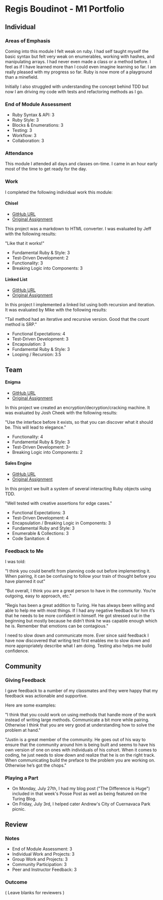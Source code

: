 # Regis Boudinot - M1 Portfolio

## Individual

### Areas of Emphasis

Coming into this module I felt weak on ruby. I had self taught myself the basic
syntax but felt very weak on enumerables, working with hashes, and manipulating
arrays. I had never even made a class or a method before. I feel as if I have
learned more than I could even imagine learning so far. I am really pleased
with my progress so far. Ruby is now more of a playground than a minefield.

Initially I also struggled with understanding the concept behind TDD
but now I am driving my code with tests and refactoring methods as I go.

### End of Module Assessment

* Ruby Syntax & API: 3
* Ruby Style: 3
* Blocks & Enumerations: 3
* Testing: 3
* Workflow: 3
* Collaboration: 3

### Attendance

This module I attended all days and classes on-time. I came in an hour early
most of the time to get ready for the day.

### Work

I completed the following individual work this module:

#### Chisel

* [GitHub URL](https://github.com/selfup/chisel)
* [Original Assignment](https://github.com/turingschool/curriculum/blob/master/source/projects/chisel.markdown)

This project was a markdown to HTML converter. I was evaluated by Jeff with
the following results:

"Like that it works!"

* Fundamental Ruby & Style: 3
* Test-Driven Development: 2
* Functionality: 3
* Breaking Logic into Components: 3

#### Linked List

* [GitHub URL](https://github.com/selfup/linked_list)
* [Original Assignment](https://github.com/turingschool/challenges/blob/master/linked_lists.markdown)

In this project I implemented a linked list using both recursion and iteration.
It was evaluated by Mike with the following results:

"Tail method had an iterative and recursive version.
Good that the count method is SRP."

* Functional Expectations: 4
* Test-Driven Development: 3
* Encapsulation: 3
* Fundamental Ruby & Style: 3
* Looping / Recursion: 3.5

## Team

#### Enigma

* [GitHub URL](https://github.com/selfup/enigma)
* [Original Assignment](https://github.com/turingschool/curriculum/blob/master/source/projects/enigma.markdown)

In this project we created an encryption/decryption/cracking machine.
It was evaluated by Josh Cheek with the following results:

"Use the interface before it exists, so that you can discover what it should be.
This will lead to elegance."

* Functionality: 4
* Fundamental Ruby & Style: 3
* Test-Driven Development: 3-
* Breaking Logic into Components: 2

#### Sales Engine

* [GitHub URL](https://github.com/selfup/sales_engine)
* [Original Assignment](https://github.com/turingschool/curriculum/blob/master/source/projects/sales_engine.markdown)

In this project we built a system of several interacting Ruby objects using TDD.

"Well tested with creative assertions for edge cases."

* Functional Expectations: 3
* Test-Driven Development: 4
* Encapsulation / Breaking Logic in Components: 3
* Fundamental Ruby and Style: 3
* Enumerable & Collections: 3
* Code Sanitation: 4

### Feedback to Me

I was told:

"I think you could benefit from planning code out before implementing it.
When pairing, it can be confusing to follow your train of thought before you
have planned it out"

"But overall, I think you are a great person to have in the community.
You’re outgoing, easy to approach, etc."

"Regis has been a great addition to Turing.  He has always been willing and able
to help me with most things. If I had any negative feedback for him it’s that he
needs to be more confident in himself. He got stressed out in the beginning but
mostly because he didn’t think he was capable enough which he is. Remember that
emotions can be contagious."

I need to slow down and communicate more. Ever since said
feedback I have now discovered that writing test first enables me to slow down
and more appropriately describe what I am doing. Testing also helps me build
confidence.

## Community

### Giving Feedback

I gave feedback to a number of my classmates and they were happy that my
feedback was actionable and supportive.

Here are some examples:

"I think that you could work on using methods that handle more of the work
instead of writing large methods. Communicate a bit more while pairing.
Otherwise I think that you are very good at understanding how to solve the
problem at hand."

"Justin is a great member of the community. He goes out of his way to ensure
that the community around him is being built and seems to have his own version
of one on ones with individuals of his cohort. When it comes to coding, he just
needs to slow down and realize that he is on the right track. When communicating
build the preface to the problem you are working on.
Otherwise he’s got the chops."

### Playing a Part

* On Monday, July 27th, I had my blog post ("The Difference is Huge") included
in that week's Posse Post as well as being featured on the Turing Blog.
* On Friday, July 3rd, I helped cater Andrew's City of Cuernavaca Park picnic.

## Review

### Notes

* End of Module Assessment: 3
* Individual Work and Projects: 3
* Group Work and Projects: 3
* Community Participation: 3
* Peer and Instructor Feedback: 3

### Outcome

( Leave blanks for reviewers )
